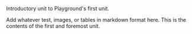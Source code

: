 Introductory unit to Playground's first unit.

Add whatever test, images, or tables in markdown format here. This is the contents of the first and foremost unit.